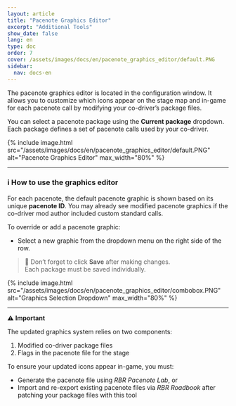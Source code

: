 ```yaml
---
layout: article
title: "Pacenote Graphics Editor"
excerpt: "Additional Tools"
show_date: false
lang: en
type: doc
order: 7
cover: /assets/images/docs/en/pacenote_graphics_editor/default.PNG
sidebar:
  nav: docs-en
---
```


The pacenote graphics editor is located in the configuration window. It allows you to customize which icons appear on the stage map and in-game for each pacenote call by modifying your co-driver’s package files.

You can select a pacenote package using the **Current package** dropdown. Each package defines a set of pacenote calls used by your co-driver.

{% include image.html
   src="/assets/images/docs/en/pacenote_graphics_editor/default.PNG"
   alt="Pacenote Graphics Editor"
   max_width="80%" %}

---

### ℹ️ How to use the graphics editor

For each pacenote, the default pacenote graphic is shown based on its unique **pacenote ID**.
You may already see modified pacenote graphics if the co-driver mod author included custom standard calls.

To override or add a pacenote graphic:
- Select a new graphic from the dropdown menu on the right side of the row.

> 💾 Don’t forget to click **Save** after making changes.  
> Each package must be saved individually.

{% include image.html
   src="/assets/images/docs/en/pacenote_graphics_editor/combobox.PNG"
   alt="Graphics Selection Dropdown"
   max_width="80%" %}

---

⚠️ **Important**

The updated graphics system relies on two components:

1. Modified co-driver package files
2. Flags in the pacenote file for the stage

To ensure your updated icons appear in-game, you must:
- Generate the pacenote file using *RBR Pacenote Lab*, or  
- Import and re-export existing pacenote files via *RBR Roadbook* after patching your package files with this tool
